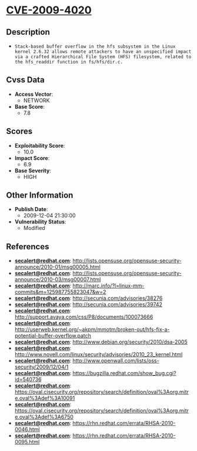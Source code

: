 
# [CVE-2009-4020](http://lists.opensuse.org/opensuse-security-announce/2010-01/msg00005.html)

## Description

- `Stack-based buffer overflow in the hfs subsystem in the Linux kernel 2.6.32 allows remote attackers to have an unspecified impact via a crafted Hierarchical File System (HFS) filesystem, related to the hfs_readdir function in fs/hfs/dir.c.`

## Cvss Data

- **Access Vector**:
  - NETWORK
- **Base Score**:
  - 7.8

## Scores

- **Exploitability Score**:
  - 10.0
- **Impact Score**:
  - 6.9
- **Base Severity**:
  - HIGH

## Other Information

- **Publish Date**:
  - 2009-12-04 21:30:00
- **Vulnerability Status**:
  - Modified

## References

- **secalert@redhat.com**: http://lists.opensuse.org/opensuse-security-announce/2010-01/msg00005.html
- **secalert@redhat.com**: http://lists.opensuse.org/opensuse-security-announce/2010-03/msg00007.html
- **secalert@redhat.com**: http://marc.info/?l=linux-mm-commits&m=125987755823047&w=2
- **secalert@redhat.com**: http://secunia.com/advisories/38276
- **secalert@redhat.com**: http://secunia.com/advisories/39742
- **secalert@redhat.com**: http://support.avaya.com/css/P8/documents/100073666
- **secalert@redhat.com**: http://userweb.kernel.org/~akpm/mmotm/broken-out/hfs-fix-a-potential-buffer-overflow.patch
- **secalert@redhat.com**: http://www.debian.org/security/2010/dsa-2005
- **secalert@redhat.com**: http://www.novell.com/linux/security/advisories/2010_23_kernel.html
- **secalert@redhat.com**: http://www.openwall.com/lists/oss-security/2009/12/04/1
- **secalert@redhat.com**: https://bugzilla.redhat.com/show_bug.cgi?id=540736
- **secalert@redhat.com**: https://oval.cisecurity.org/repository/search/definition/oval%3Aorg.mitre.oval%3Adef%3A10091
- **secalert@redhat.com**: https://oval.cisecurity.org/repository/search/definition/oval%3Aorg.mitre.oval%3Adef%3A6750
- **secalert@redhat.com**: https://rhn.redhat.com/errata/RHSA-2010-0046.html
- **secalert@redhat.com**: https://rhn.redhat.com/errata/RHSA-2010-0095.html
